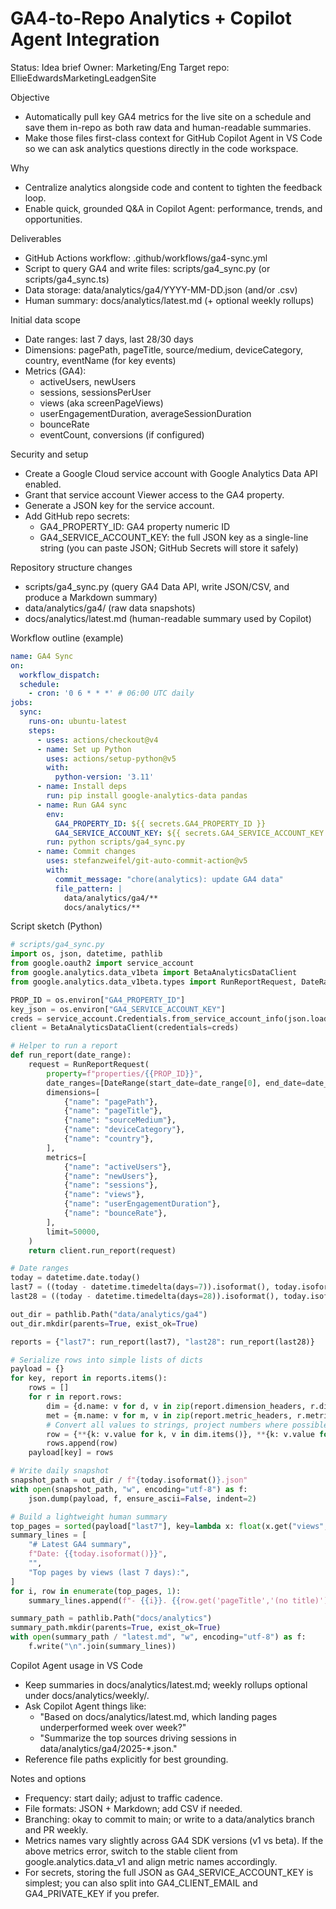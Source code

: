 # GA4-to-Repo Analytics + Copilot Agent Integration

Status: Idea brief
Owner: Marketing/Eng
Target repo: EllieEdwardsMarketingLeadgenSite

Objective
- Automatically pull key GA4 metrics for the live site on a schedule and save them in-repo as both raw data and human-readable summaries.
- Make those files first-class context for GitHub Copilot Agent in VS Code so we can ask analytics questions directly in the code workspace.

Why
- Centralize analytics alongside code and content to tighten the feedback loop.
- Enable quick, grounded Q&A in Copilot Agent: performance, trends, and opportunities.

Deliverables
- GitHub Actions workflow: .github/workflows/ga4-sync.yml
- Script to query GA4 and write files: scripts/ga4_sync.py (or scripts/ga4_sync.ts)
- Data storage: data/analytics/ga4/YYYY-MM-DD.json (and/or .csv)
- Human summary: docs/analytics/latest.md (+ optional weekly rollups)

Initial data scope
- Date ranges: last 7 days, last 28/30 days
- Dimensions: pagePath, pageTitle, source/medium, deviceCategory, country, eventName (for key events)
- Metrics (GA4):
  - activeUsers, newUsers
  - sessions, sessionsPerUser
  - views (aka screenPageViews)
  - userEngagementDuration, averageSessionDuration
  - bounceRate
  - eventCount, conversions (if configured)

Security and setup
- Create a Google Cloud service account with Google Analytics Data API enabled.
- Grant that service account Viewer access to the GA4 property.
- Generate a JSON key for the service account.
- Add GitHub repo secrets:
  - GA4_PROPERTY_ID: GA4 property numeric ID
  - GA4_SERVICE_ACCOUNT_KEY: the full JSON key as a single-line string (you can paste JSON; GitHub Secrets will store it safely)

Repository structure changes
- scripts/ga4_sync.py (query GA4 Data API, write JSON/CSV, and produce a Markdown summary)
- data/analytics/ga4/ (raw data snapshots)
- docs/analytics/latest.md (human-readable summary used by Copilot)

Workflow outline (example)
```yaml
name: GA4 Sync
on:
  workflow_dispatch:
  schedule:
    - cron: '0 6 * * *' # 06:00 UTC daily
jobs:
  sync:
    runs-on: ubuntu-latest
    steps:
      - uses: actions/checkout@v4
      - name: Set up Python
        uses: actions/setup-python@v5
        with:
          python-version: '3.11'
      - name: Install deps
        run: pip install google-analytics-data pandas
      - name: Run GA4 sync
        env:
          GA4_PROPERTY_ID: ${{ secrets.GA4_PROPERTY_ID }}
          GA4_SERVICE_ACCOUNT_KEY: ${{ secrets.GA4_SERVICE_ACCOUNT_KEY }}
        run: python scripts/ga4_sync.py
      - name: Commit changes
        uses: stefanzweifel/git-auto-commit-action@v5
        with:
          commit_message: "chore(analytics): update GA4 data"
          file_pattern: |
            data/analytics/ga4/**
            docs/analytics/**
```

Script sketch (Python)
```python
# scripts/ga4_sync.py
import os, json, datetime, pathlib
from google.oauth2 import service_account
from google.analytics.data_v1beta import BetaAnalyticsDataClient
from google.analytics.data_v1beta.types import RunReportRequest, DateRange, Dimension, Metric

PROP_ID = os.environ["GA4_PROPERTY_ID"]
key_json = os.environ["GA4_SERVICE_ACCOUNT_KEY"]
creds = service_account.Credentials.from_service_account_info(json.loads(key_json))
client = BetaAnalyticsDataClient(credentials=creds)

# Helper to run a report
def run_report(date_range):
    request = RunReportRequest(
        property=f"properties/{{PROP_ID}}",
        date_ranges=[DateRange(start_date=date_range[0], end_date=date_range[1])],
        dimensions=[
            {"name": "pagePath"},
            {"name": "pageTitle"},
            {"name": "sourceMedium"},
            {"name": "deviceCategory"},
            {"name": "country"},
        ],
        metrics=[
            {"name": "activeUsers"},
            {"name": "newUsers"},
            {"name": "sessions"},
            {"name": "views"},
            {"name": "userEngagementDuration"},
            {"name": "bounceRate"},
        ],
        limit=50000,
    )
    return client.run_report(request)

# Date ranges
today = datetime.date.today()
last7 = ((today - datetime.timedelta(days=7)).isoformat(), today.isoformat())
last28 = ((today - datetime.timedelta(days=28)).isoformat(), today.isoformat())

out_dir = pathlib.Path("data/analytics/ga4")
out_dir.mkdir(parents=True, exist_ok=True)

reports = {"last7": run_report(last7), "last28": run_report(last28)}

# Serialize rows into simple lists of dicts
payload = {}
for key, report in reports.items():
    rows = []
    for r in report.rows:
        dim = {d.name: v for d, v in zip(report.dimension_headers, r.dimension_values)}
        met = {m.name: v for m, v in zip(report.metric_headers, r.metric_values)}
        # Convert all values to strings, project numbers where possible
        row = {**{k: v.value for k, v in dim.items()}, **{k: v.value for k, v in met.items()}}
        rows.append(row)
    payload[key] = rows

# Write daily snapshot
snapshot_path = out_dir / f"{today.isoformat()}.json"
with open(snapshot_path, "w", encoding="utf-8") as f:
    json.dump(payload, f, ensure_ascii=False, indent=2)

# Build a lightweight human summary
top_pages = sorted(payload["last7"], key=lambda x: float(x.get("views", 0) or 0), reverse=True)[:10]
summary_lines = [
    "# Latest GA4 summary",
    f"Date: {{today.isoformat()}}",
    "",
    "Top pages by views (last 7 days):",
]
for i, row in enumerate(top_pages, 1):
    summary_lines.append(f"- {{i}}. {{row.get('pageTitle','(no title)')}} — {{row.get('views','0')}} views — {{row.get('pagePath','/')}}")

summary_path = pathlib.Path("docs/analytics")
summary_path.mkdir(parents=True, exist_ok=True)
with open(summary_path / "latest.md", "w", encoding="utf-8") as f:
    f.write("\n".join(summary_lines))
```

Copilot Agent usage in VS Code
- Keep summaries in docs/analytics/latest.md; weekly rollups optional under docs/analytics/weekly/.
- Ask Copilot Agent things like:
  - "Based on docs/analytics/latest.md, which landing pages underperformed week over week?"
  - "Summarize the top sources driving sessions in data/analytics/ga4/2025-*.json."
- Reference file paths explicitly for best grounding.

Notes and options
- Frequency: start daily; adjust to traffic cadence.
- File formats: JSON + Markdown; add CSV if needed.
- Branching: okay to commit to main; or write to a data/analytics branch and PR weekly.
- Metrics names vary slightly across GA4 SDK versions (v1 vs beta). If the above metrics error, switch to the stable client from google.analytics.data_v1 and align metric names accordingly.
- For secrets, storing the full JSON as GA4_SERVICE_ACCOUNT_KEY is simplest; you can also split into GA4_CLIENT_EMAIL and GA4_PRIVATE_KEY if you prefer.